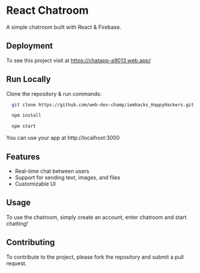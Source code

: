 
# React Chatroom

A simple chatroom built with React & Firebase.




## Deployment

To see this project visit at https://chatapp-a9013.web.app/


## Run Locally

 Clone the repository & run commands:
```bash
  git clone https://github.com/web-dev-champ/iemhacks_HappyHackers.git

  npm install

  npm start
```

You can use your app at http://localhost:3000 




## Features

* Real-time chat between users
* Support for sending text, images, and files
* Customizable UI





## Usage

To use the chatroom, simply create an account, enter chatroom and start chatting!


## Contributing

To contribute to the project, please fork the repository and submit a pull request.
